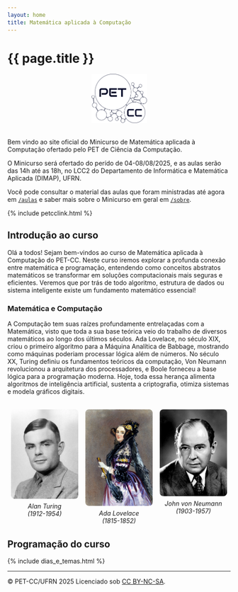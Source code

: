 ```yaml
--- 
layout: home
title: Matemática aplicada à Computação
---
```



# {{ page.title }}

<div style="text-align: center;">
<img alt="Logo do PET-CC" src="assets/images/logo-petcc.png" width="125" height="auto">
</div>
<br>

Bem vindo ao site oficial do Minicurso de Matemática aplicada à Computação ofertado pelo PET de Ciência da Computação.

O Minicurso será ofertado do perído de 04-08/08/2025, e as aulas serão das 14h até as 18h, no LCC2 do Departamento de Informática e Matemática Aplicada (DIMAP), UFRN.

Você pode consultar o material das aulas que foram ministradas até agora em [`/aulas`](/aulas.md) e saber mais sobre o Minicurso em geral em [`/sobre`](/sobre.md).

{% include petcclink.html %}

<!--## Objetivo do Curso

Esse curso foi desenvolvido pelo PETCC com o objetivo de introduzir conceitos matemáticos e suas utilidades na computação e programação - sobretudo aos calouros do BTI e do BCC - com o objetivo de facilitar o entendimento de materiais em disciplinas futuras e estabelecer uma ligação entre elas e a área da computação.

Assim, guiados por pesquisas de demanda e interesse realizadas anteriormente pelo PET, procuramos introduzir conceitos matemáticos como Lógica, Teoria dos Conjuntos, Indução, Recursão e Teoria dos números de forma simples e compreensível, os relacionando com as áreas da Computação e Programação
-->
## Introdução ao curso

Olá a todos! Sejam bem-vindos ao curso de Matemática aplicada à Computação do PET-CC. Neste curso iremos explorar a profunda conexão entre matemática e programação, entendendo como conceitos abstratos matemáticos se transformar em soluções computacionais mais seguras e eficientes. Veremos que por trás de todo algoritmo, estrutura de dados ou sistema inteligente existe um fundamento matemático essencial!

### Matemática e Computação

A Computação tem suas raízes profundamente entrelaçadas com a Matemática, visto que toda a sua base teórica veio do trabalho de diversos matemáticos ao longo dos últimos séculos. Ada Lovelace, no século XIX, criou o primeiro algoritmo para a Máquina Analítica de Babbage, mostrando como máquinas poderiam processar lógica além de números. No século XX, Turing definiu os fundamentos teóricos da computação, Von Neumann revolucionou a arquitetura dos processadores, e Boole forneceu a base lógica para a programação moderna. Hoje, toda essa herança alimenta algoritmos de inteligência artificial, sustenta a criptografia, otimiza sistemas e modela gráficos digitais.

<div class="row" style="display: flex; justify-content: space-between; margin: 2rem 0;">
  <div class="figure" style="flex: 1; text-align: center;">
    <img src="assets/images/alanturing.png" alt="Alan Turing" style="display: block; max-width: 90%; margin: 0 auto; border-radius: 8px;">
    <p style="margin: 0.5rem auto 0; text-align: center;"><em>Alan Turing<br>(1912-1954)</em></p>
  </div>

  <div class="figure" style="flex: 1; text-align: center;">
    <img src="assets/images/adalovelace.png" alt="Ada Lovelace" style="display: block; max-width: 90%; margin: 0 auto; border-radius: 8px;">
    <p style="margin: 0.5rem auto 0; text-align: center;"><em>Ada Lovelace<br>(1815-1852)</em></p>
  </div>
  
  <div class="figure" style="flex: 1; text-align: center;">
    <img src="assets/images/vonneumann.png" alt="John Von Neumann" style="display: block; max-width: 90%; margin: 0 auto; border-radius: 8px;">
    <p style="margin: 0.5rem auto 0; text-align: center;"><em>John von Neumann<br>(1903-1957)</em></p>
  </div>
</div>


## Programação do curso

{% include dias_e_temas.html %}

---
<div class="small center">
<p>&copy; PET-CC/UFRN 2025 Licenciado sob <a href="https://creativecommons.org/licenses/by-nc-sa/4.0/deed.pt-br">CC BY-NC-SA</a>.</p>
</div>
